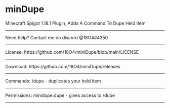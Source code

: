 # minDupe
 Minecraft Spigot 1.18.1 Plugin, Adds A Command To Dupe Held Item
 <hr>
 Need help? Contact me on discord @18O4#4350
 <hr>
 License: https://github.com/18O4/miniDupe/blob/main/LICENSE
 <hr>
Download: https://github.com/18O4/miniDupe/releases
<hr>
Commands: 
 /dupe - duplicates your held item<br/>
<hr>
Permissions:
 minidupe.dupe - gives access to /dupe
<hr>
